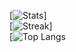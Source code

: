 [![Stats](https://github-readme-stats.vercel.app/api?username=kendalamendez&count_private=true&show_icons=true&disable_animations=true&theme=dark)]
<br>
[![Streak](https://github-readme-streak-stats.herokuapp.com/?user=kendalamendez&theme=dark)]
<br>
[![Top Langs](https://github-readme-stats.vercel.app/api/top-langs/?username=anuraghazra&layout=compact&theme=dark&count_private=true)

